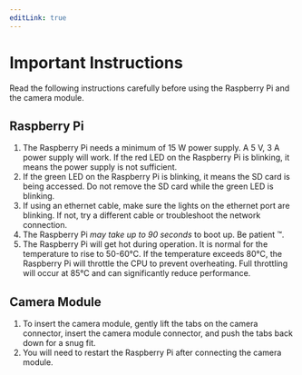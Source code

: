```yaml
---
editLink: true
---
```


# Important Instructions

Read the following instructions carefully before using the Raspberry Pi and the camera module.

## Raspberry Pi
1. The Raspberry Pi needs a minimum of 15 W power supply. A 5 V, 3 A power supply will work. If the red LED on the Raspberry Pi is blinking, it means the power supply is not sufficient.
2. If the green LED on the Raspberry Pi is blinking, it means the SD card is being accessed. Do not remove the SD card while the green LED is blinking.
3. If using an ethernet cable, make sure the lights on the ethernet port are blinking. If not, try a different cable or troubleshoot the network connection.
4. The Raspberry Pi *may take up to 90 seconds* to boot up. Be patient ™️.
5. The Raspberry Pi will get hot during operation. It is normal for the temperature to rise to 50-60°C. If the temperature exceeds 80°C, the Raspberry Pi will throttle the CPU to prevent overheating. Full throttling will occur at 85°C and can significantly reduce performance.

## Camera Module
1. To insert the camera module, gently lift the tabs on the camera connector, insert the camera module connector, and push the tabs back down for a snug fit.
2. You will need to restart the Raspberry Pi after connecting the camera module.
